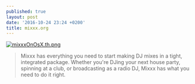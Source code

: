 ```yaml
---
published: true
layout: post
date: '2016-10-24 23:24 +0200'
title: mixxx.org
---
```

[![mixxxOnOsX.th.png](https://images.weserv.nl/?url=//cdn.scrot.moe/images/2016/10/24/mixxxOnOsX.th.png)](https://images.weserv.nl/?url=//cdn.scrot.moe/images/2016/10/24/mixxxOnOsX.png)

> Mixxx has everything you need to start making DJ mixes in a tight, integrated package. Whether you're DJing your next house party, spinning at a club, or broadcasting as a radio DJ, Mixxx has what you need to do it right.
